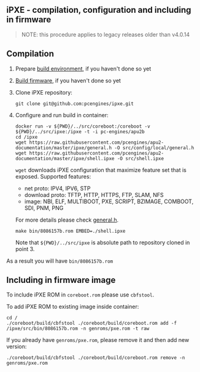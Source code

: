 iPXE - compilation, configuration and including in firmware
-----------------------------------------------------------

> NOTE: this procedure applies to legacy releases older than v4.0.14

## Compilation

1. Prepare [build environment](https://github.com/pcengines/apu2-documentation/blob/864294e6c2219d70f174272f2e1b5f99b8b7b1db/docs/building_env.md),
if you haven't done so yet
2. [Build firmware](https://github.com/pcengines/apu2-documentation/blob/864294e6c2219d70f174272f2e1b5f99b8b7b1db/docs/building_firmware.md),
if you haven't done so yet
3. Clone iPXE repository:

    ```
    git clone git@github.com:pcengines/ipxe.git
    ```

4. Configure and run build in container:

    ```
    docker run -v ${PWD}/../src/coreboot:/coreboot -v ${PWD}/../src/ipxe:/ipxe -t -i pc-engines/apu2b
    cd /ipxe
    wget https://raw.githubusercontent.com/pcengines/apu2-documentation/master/ipxe/general.h -O src/config/local/general.h
    wget https://raw.githubusercontent.com/pcengines/apu2-documentation/master/ipxe/shell.ipxe -O src/shell.ipxe
    ```

    `wget` downloads iPXE configuration that maximize feature set that is
    exposed. Supported features:

    * net proto: IPV4, IPV6, STP
    * download proto: TFTP, HTTP, HTTPS, FTP, SLAM, NFS
    * image: NBI, ELF, MULTIBOOT, PXE, SCRIPT, BZIMAGE, COMBOOT, SDI, PNM, PNG

    For more details please check [general.h](https://github.com/pcengines/apu2-documentation/blob/master/ipxe/general.h).

    ```
    make bin/8086157b.rom EMBED=./shell.ipxe
    ```

    Note that `${PWD}/../src/ipxe` is absolute path to repository cloned in
    point 3.

As a result you will have `bin/8086157b.rom`

## Including in firmware image

To include iPXE ROM in `coreboot.rom` please use `cbfstool`.

To add iPXE ROM to existing image inside container:

```
cd /
./coreboot/build/cbfstool ./coreboot/build/coreboot.rom add -f /ipxe/src/bin/8086157b.rom -n genroms/pxe.rom -t raw
```

If you already have `genroms/pxe.rom`, please remove it and then add new
version:

```
./coreboot/build/cbfstool ./coreboot/build/coreboot.rom remove -n genroms/pxe.rom
```

